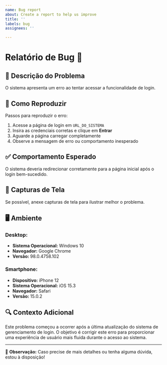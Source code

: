```yaml
---
name: Bug report
about: Create a report to help us improve
title: ''
labels: bug
assignees: ''

---
```


# Relatório de Bug 🚨

## 📝 Descrição do Problema  
O sistema apresenta um erro ao tentar acessar a funcionalidade de login.

## 🔄 Como Reproduzir  

Passos para reproduzir o erro:  

1. Acesse a página de login em `URL_DO_SISTEMA`
2. Insira as credenciais corretas e clique em **Entrar**
3. Aguarde a página carregar completamente
4. Observe a mensagem de erro ou comportamento inesperado  

## ✅ Comportamento Esperado  

O sistema deveria redirecionar corretamente para a página inicial após o login bem-sucedido.  

## 📸 Capturas de Tela  

Se possível, anexe capturas de tela para ilustrar melhor o problema.  

## 🖥️ Ambiente  

### **Desktop:**  
- **Sistema Operacional:** Windows 10  
- **Navegador:** Google Chrome  
- **Versão:** 98.0.4758.102  

### **Smartphone:**  
- **Dispositivo:** iPhone 12  
- **Sistema Operacional:** iOS 15.3  
- **Navegador:** Safari  
- **Versão:** 15.0.2  

## 🔍 Contexto Adicional  

Este problema começou a ocorrer após a última atualização do sistema de gerenciamento de login. O objetivo é corrigir este erro para proporcionar uma experiência de usuário mais fluida durante o acesso ao sistema.  

---
📌 **Observação:** Caso precise de mais detalhes ou tenha alguma dúvida, estou à disposição!

